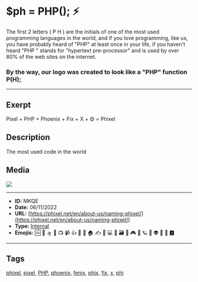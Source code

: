 # $ph = PHP(); ⚡
The first 2 letters ( P H ) are the initials of one of the most used programming languages in the world, and if you love programming, like us, you have probably heard of "PHP" at least once in your life, if you haven't heard "PHP " stands for "hypertext pre-processor" and is used by over 80% of the web sites on the internet.
 
### By the way, our logo was created to look like a "PHP" function P(H);


------------
## Exerpt
Pixel + PHP + Phoenix + Fix + X + Φ = Phixel
## Description
The most used code in the world
## Media
<img src="media/the-name-coding.jpg">

------------
- **ID:** MKQE
- **Date:** 06/11/2022
- **URL:** [https://phixel.net/en/about-us/naming-phixel/](https://phixel.net/en/about-us/naming-phixel/)
- **Type:** [Internal](#internal)
- **Emojis:** 🆒 🎨 🛸 📼 📺 📹 👍 🔗 📝 🏠 ✍️ 👨 💻 👑 🗃 👾 🎮 📲 🪐 🌟 👽 🚀 🌌 🅸

------------
## Tags
[phixel](#phixel), [pixel](#pixel), [PHP](#PHP), [phoenix](#phoenix), [fenix](#fenix), [phix](#phix), [fix](#fix), [x](#x), [phi](#phi)
